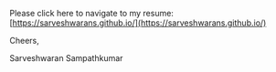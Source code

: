 Please click here to navigate to my resume: [https://sarveshwarans.github.io/](https://sarveshwarans.github.io/)

Cheers,

Sarveshwaran Sampathkumar
